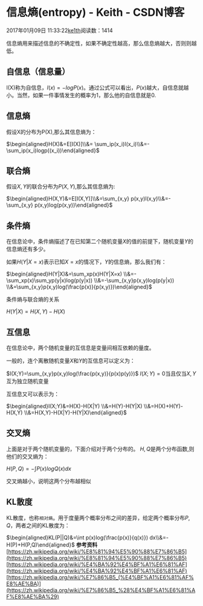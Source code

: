 # 信息熵(entropy) - Keith - CSDN博客





2017年01月09日 11:33:22[ke1th](https://me.csdn.net/u012436149)阅读数：1414








信息熵用来描述信息的不确定性，如果不确定性越高，那么信息熵越大，否则则越低。

## 自信息（信息量）

I(X)称为自信息，$I(x)=-logP(x)$。通过公式可以看出，$P(x)$越大，自信息就越小。当然，如果一件事情发生的概率为1，那么他的自信息就是0.

## 信息熵

假设X的分布为P(X),那么其信息熵为： 


$\begin{aligned}H(X)&=E[I(X)]\\&= \sum_ip(x_i)I(x_i)\\&=-\sum_ip(x_i)logp((x_i))\end{aligned}$

## 联合熵

假设$X,Y$的联合分布为$P(X,Y)$,那么其信息熵为: 


$\begin{aligned}H(X,Y)&=E[I(X,Y)]\\&=\sum_{x,y} p(x,y)I(x,y)\\&=-\sum_{x,y} p(x,y)log(p(x,y))\end{aligned}$

## 条件熵

在信息论中，条件熵描述了在已知第二个随机变量$X$的值的前提下，随机变量$Y$的信息熵还有多少。 

如果$H(Y|X=x)$表示已知$X=x$的情况下，$Y$的信息熵，那么我们有： 


$\begin{aligned}H(Y|X)&=\sum_xp(x)H(Y|X=x) \\&=-\sum_xp(x)\sum_yp(y|x)log(p(y|x)) \\&=-\sum_{x,y}p(x,y)log(p(y|x)) \\&=\sum_{x,y}p(x,y)log(\frac{p(x)}{p(x,y)})\end{aligned}$

条件熵与联合熵的关系 


$H(Y|X)=H(X,Y)-H(X)$
## 互信息

在信息论中，两个随机变量的互信息是变量间相互依赖的量度。 

一般的，连个离散随机变量$X$和$Y$的互信息可以定义为： 


$I(X;Y)=\sum_{x,y}p(x,y)log(\frac{p(x,y)}{p(x)p(y)})$
$I(X;Y)=0$当且仅当$X,Y$互为独立随机变量 

互信息又可以表示为： 


$\begin{aligned}I(X;Y)&=H(X)-H(X|Y) \\&=H(Y)-H(Y|X) \\&=H(X)+H(Y)-H(X,Y) \\&=H(X,Y)-H(X|Y)-H(Y|X)\end{aligned}$
## 交叉熵

上面是对于两个随机变量的，下面介绍对于两个分布的。 
$H,Q$是两个分布函数,则他们的交叉熵为： 


$H(P,Q) = -\int P(x)logQ(x) dx$

交叉熵越小，说明这两个分布越相似
## KL散度

KL散度，也称`相对熵`。用于度量两个概率分布之间的差异，给定两个概率分布$P,Q$，两者之间的KL散度为： 


$\begin{aligned}KL(P||Q)&=\int p(x)log(\frac{p(x)}{q(x)}) dx\\&=-H(P)+H(P,Q)\end{aligned}$
**参考资料**
[https://zh.wikipedia.org/wiki/%E8%81%94%E5%90%88%E7%86%B5](https://zh.wikipedia.org/wiki/%E8%81%94%E5%90%88%E7%86%B5)
[https://zh.wikipedia.org/wiki/%E4%BA%92%E4%BF%A1%E6%81%AF](https://zh.wikipedia.org/wiki/%E4%BA%92%E4%BF%A1%E6%81%AF)
[https://zh.wikipedia.org/wiki/%E7%86%B5_(%E4%BF%A1%E6%81%AF%E8%AE%BA)](https://zh.wikipedia.org/wiki/%E7%86%B5_%28%E4%BF%A1%E6%81%AF%E8%AE%BA%29)






